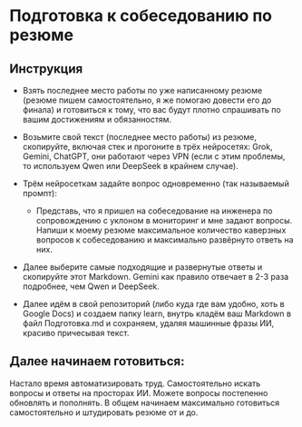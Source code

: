 # Подготовка к собеседованию по резюме

## Инструкция

- Взять последнее место работы по уже написанному резюме (резюме пишем самостоятельно, я же помогаю довести его до финала) и готовиться к тому, что вас будут плотно спрашивать по вашим достижениям и обязанностям.

- Возьмите свой текст (последнее место работы) из резюме, скопируйте, включая стек и прогоните в трёх нейросетях: Grok, Gemini, ChatGPT, они работают через VPN (если с этим проблемы, то используем Qwen или DeepSeek в крайнем случае). 

- Трём нейросеткам задайте вопрос одновременно (так называемый промпт):

  - Представь, что я пришел на собеседование на инженера по сопровождению с уклоном в мониторинг и мне задают вопросы. Напиши к моему резюме максимальное количество каверзных вопросов к собеседованию и максимально развёрнуто ответь на них.

- Далее выберите самые подходящие и развернутые ответы и скопируйте этот Markdown. Gemini как правило отвечает в 2-3 раза подробнее, чем Qwen и DeepSeek. 

- Далее идём в свой репозиторий (либо куда где вам удобно, хоть в Google Docs) и создаем папку learn, внутрь кладём ваш Markdown в файл Подготовка.md и сохраняем, удаляя машинные фразы ИИ, красиво причесывая текст. 

## Далее начинаем готовиться:

Настало время автоматизировать труд. Самостоятельно искать вопросы и ответы на просторах ИИ. Можете вопросы постепенно обновлять и пополнять. В общем начинаем максимально готовиться самостоятельно и штудировать резюме от и до.
